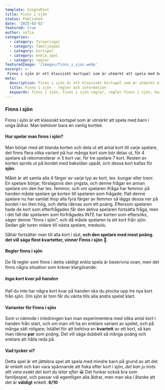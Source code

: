```yaml
---
template: SinglePost
title: Finns i sjön
status: Published
date: '2025-03-02'
featured: true
author: sofia
categories:
  - category: fyraaringar
  - category: familjespel
  - category: kortspel
  - category: enkla_spel
  - category: regler
featuredImage: '/images/finns_i_sjon.webp'
excerpt: >-
 Finns i sjön är ett klassiskt kortspel som är utmärkt att spela med barn i unga åldrar. Här går vi igenom reglerna och allmänt vad vi tycker om spelet..
meta:
  description: Finns i sjön är ett klassiskt kortspel som är utmärkt att spela med barn i unga åldrar. Här går vi igenom reglerna.
  title: Finns i sjön - regler och information
  keywords: finns i sjön, finns i sjön regler, regler finns i sjön, hur spelar man finns i sjön
---
```


### Finns i sjön

Finns i sjön är ett klassiskt kortspel som är utmärkt att spela med barn i unga åldrar. Man behöver bara en vanlig kortlek.

#### Hur spelar man finns i sjön?
Man börjar med att blanda korten och dela ut ett antal kort till varje spelare, det finns flera olika variant på hur många kort som bör delas ut, för 4 spelare så rekomenderar vi 5 kort var, för tre spelare 7 kort. Resten av korten sprids ut på bordet med baksidan uppåt, och dessa kort kallas för **sjön**. 


Målet är att samla alla 4 färger av varje typ av kort, tex. kungar eller treor. En spelare börjar, förslagsvis den yngsta, och denne frågar en annan spelare om den har tex. femmor, och om spelaren ifråga har femmor på handen måste spelare ge korten till spelaren som frågade. Ifall denne spelare nu har samlat ihop alla fyra färger av femmor så läggs dessa ner på bordet i en liten hög, och detta räknas som ett poäng. Eftersom spelaren hade de kort som efterfrågades får den aktiva spelaren fortsätta fråga, men i det fall där spelarem som förfrågades INTE har korten som eftersöks, säger denne "finns i sjön", och då måste spelaren ta ett kort från sjön. Sedan går turen vidare till nästa spelare, medsols.

Såhär fortsätter man till alla kort i slut, **och den spelare med mest poäng. det vill säga flest kvartetter, vinner Finns i sjön** 🙂.

#### Regler finns i sjön
De få regler som finns i detta väldigt enkla spela är beskrivna ovan, men det finns några situation som kräver klargörande:

##### Inga kort kvar på handen
Ifall du inte har några kort kvar på handen ska du plocka upp tre nya kort från sjön. Om sjön är tom får du vänta tills alla andra spelat klart.

#### Varianter för Finns i sjön
Som vi nämnde i inledningen kan man experimentera med olika antal kort i handen från start, och om man vill ha en enklare variant av spelet, och på många sätt roligare; Istället för att behöva en **kvartett** av ett kort, så kan man räkna **par** som poäng. Det vill säga dubbelt så många poäng och enklare att hålla reda på.

#### Vad tycker vi?
Detta spel är ett jättebra spel att spela med mindre barn på grund av att det är enkelt och kan vara spännande att fiska efter kort i sjön, *det kan ju trots allt vara exakt det kort du letar efter* 😀 Det funkar också bra som familjespel, och passar väl egentligen alla åldrar, men man ska i åtanke att det är **väldigt** enkelt. **6/10**